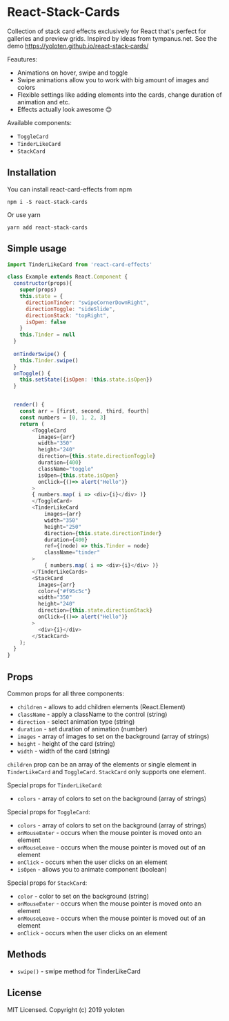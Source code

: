 # React-Stack-Cards

Collection of stack card effects exclusively for React that's perfect for galleries and preview grids. Inspired by ideas from tympanus.net. 
See the demo https://yoloten.github.io/react-stack-cards/

Feautures: 

- Animations on hover, swipe and toggle
- Swipe animations allow you to work with big amount of images and colors
- Flexible settings like adding elements into the cards, change duration of animation and etc.
- Effects actually look awesome :blush:

Available components:

- `ToggleCard`
- `TinderLikeCard`
- `StackCard`

## Installation

You can install react-card-effects from npm

```
npm i -S react-stack-cards
```
Or use yarn

```
yarn add react-stack-cards
```

## Simple usage

```javascript
import TinderLikeCard from 'react-card-effects'

class Example extends React.Component {
  constructor(props){
    super(props)
    this.state = {
      directionTinder: "swipeCornerDownRight",
      directionToggle: "sideSlide",
      directionStack: "topRight",
      isOpen: false
    }
    this.Tinder = null
  }
  
  onTinderSwipe() {
    this.Tinder.swipe()
  }
  onToggle() {
    this.setState({isOpen: !this.state.isOpen})
  }


  render() {
    const arr = [first, second, third, fourth]
    const numbers = [0, 1, 2, 3]
    return (
        <ToggleCard 
          images={arr}
          width="350"
          height="240"
          direction={this.state.directionToggle}
          duration={400}
          className="toggle"
          isOpen={this.state.isOpen}
          onClick={()=> alert("Hello")}
        >
        { numbers.map( i => <div>{i}</div> )}
        </ToggleCard>
        <TinderLikeCard
            images={arr}
            width="350"
            height="250"
            direction={this.state.directionTinder}
            duration={400}
            ref={(node) => this.Tinder = node}
            className="tinder"
        >
            { numbers.map( i => <div>{i}</div> )}
        </TinderLikeCards>
        <StackCard
          images={arr}
          color={"#f95c5c"}
          width="350"
          height="240"
          direction={this.state.directionStack}
          onClick={()=> alert("Hello")}
        >
          <div>{i}</div>
        </StackCard>
    );
  }
}

```
## Props
Common props for all three components:

- `children` - allows to add children elements (React.Element)
- `className` - apply a className to the control (string)
- `direction` - select animation type (string)
- `duration` - set duration of animation (number)
- `images` - array of images to set on the background (array of strings)
- `height` - height of the card (string)
- `width` - width of the card (string)

`children` prop can be an array of the elements or single element in `TinderLikeCard` and `ToggleCard`. `StackCard` only supports one element.

Special props for `TinderLikeCard`:

- `colors` - array of colors to set on the background (array of strings)

Special props for `ToggleCard`:

- `colors` - array of colors to set on the background (array of strings)
- `onMouseEnter` - occurs when the mouse pointer is moved onto an element
- `onMouseLeave` - occurs when the mouse pointer is moved out of an element
- `onClick` - occurs when the user clicks on an element
- `isOpen` - allows you to animate component (boolean)

Special props for `StackCard`:
- `color` - color to set on the background (string)
- `onMouseEnter` - occurs when the mouse pointer is moved onto an element
- `onMouseLeave` - occurs when the mouse pointer is moved out of an element
- `onClick` - occurs when the user clicks on an element

## Methods
- `swipe()` - swipe method for TinderLikeCard

## License
MIT Licensed. Copyright (c) 2019 yoloten